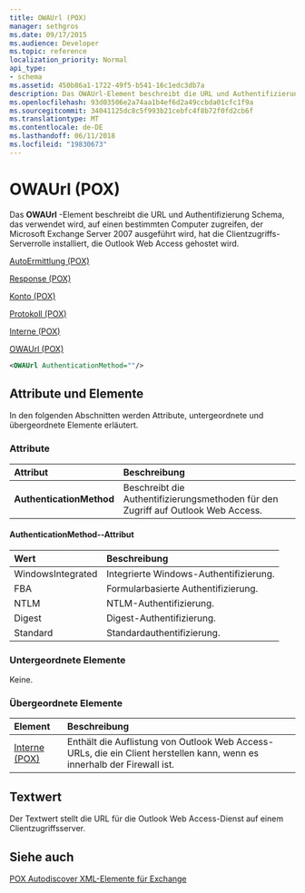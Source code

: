 ```yaml
---
title: OWAUrl (POX)
manager: sethgros
ms.date: 09/17/2015
ms.audience: Developer
ms.topic: reference
localization_priority: Normal
api_type:
- schema
ms.assetid: 450b86a1-1722-49f5-b541-16c1edc3db7a
description: Das OWAUrl-Element beschreibt die URL und Authentifizierung Schema, das verwendet wird, auf einen bestimmten Computer zugreifen, der Microsoft Exchange Server 2007 ausgeführt wird, hat die Clientzugriffs-Serverrolle installiert, die Outlook Web Access gehostet wird.
ms.openlocfilehash: 93d03506e2a74aa1b4ef6d2a49ccbda01cfc1f9a
ms.sourcegitcommit: 34041125dc8c5f993b21cebfc4f8b72f0fd2cb6f
ms.translationtype: MT
ms.contentlocale: de-DE
ms.lasthandoff: 06/11/2018
ms.locfileid: "19830673"
---
```

# <a name="owaurl-pox"></a>OWAUrl (POX)

Das **OWAUrl** -Element beschreibt die URL und Authentifizierung Schema, das verwendet wird, auf einen bestimmten Computer zugreifen, der Microsoft Exchange Server 2007 ausgeführt wird, hat die Clientzugriffs-Serverrolle installiert, die Outlook Web Access gehostet wird. 
  
[AutoErmittlung (POX)](autodiscover-pox.md)
  
[Response (POX)](response-pox.md)
  
[Konto (POX)](account-pox.md)
  
[Protokoll (POX)](protocol-pox.md)
  
[Interne (POX)](internal-pox.md)
  
[OWAUrl (POX)](owaurl-pox.md)
  
```xml
<OWAUrl AuthenticationMethod=""/>
```

## <a name="attributes-and-elements"></a>Attribute und Elemente

In den folgenden Abschnitten werden Attribute, untergeordnete und übergeordnete Elemente erläutert.
  
### <a name="attributes"></a>Attribute

|**Attribut**|**Beschreibung**|
|:-----|:-----|
|**AuthenticationMethod** <br/> |Beschreibt die Authentifizierungsmethoden für den Zugriff auf Outlook Web Access.  <br/> |
   
#### <a name="authenticationmethod-attribute"></a>AuthenticationMethod--Attribut

|**Wert**|**Beschreibung**|
|:-----|:-----|
|WindowsIntegrated  <br/> |Integrierte Windows-Authentifizierung.  <br/> |
|FBA  <br/> |Formularbasierte Authentifizierung.  <br/> |
|NTLM  <br/> |NTLM-Authentifizierung.  <br/> |
|Digest  <br/> |Digest-Authentifizierung.  <br/> |
|Standard  <br/> |Standardauthentifizierung.  <br/> |
   
### <a name="child-elements"></a>Untergeordnete Elemente

Keine.
  
### <a name="parent-elements"></a>Übergeordnete Elemente

|**Element**|**Beschreibung**|
|:-----|:-----|
|[Interne (POX)](internal-pox.md) <br/> |Enthält die Auflistung von Outlook Web Access-URLs, die ein Client herstellen kann, wenn es innerhalb der Firewall ist.  <br/> |
   
## <a name="text-value"></a>Textwert

Der Textwert stellt die URL für die Outlook Web Access-Dienst auf einem Clientzugriffsserver.
  
## <a name="see-also"></a>Siehe auch



[POX Autodiscover XML-Elemente für Exchange](pox-autodiscover-xml-elements-for-exchange.md)

